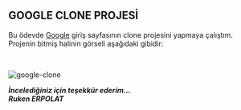 
## GOOGLE CLONE PROJESİ

Bu ödevde <a href="https://www.google.com.tr/?hl=tr" src="link">Google</a> giriş sayfasının clone projesini yapmaya çalıştım.
Projenin bitmiş halinin görseli aşağıdaki gibidir:

<br>


![google-clone](https://user-images.githubusercontent.com/72344293/206806303-5a12dff1-eab7-4dc0-9c3c-510a6cc61903.png)

<b><em>İncelediğiniz için teşekkür ederim... <br>
Ruken ERPOLAT </em></b>
